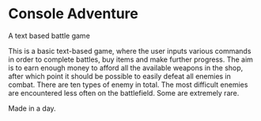 # Console Adventure
A text based battle game

This is a basic text-based game, where the user inputs various commands in order to complete battles,
buy items and make further progress. The aim is to earn enough money to afford all the available weapons
in the shop, after which point it should be possible to easily defeat all enemies in combat. There are
ten types of enemy in total. The most difficult enemies are encountered less often on the battlefield.
Some are extremely rare.

Made in a day.

